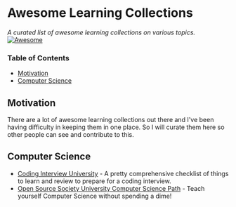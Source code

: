 # Awesome Learning Collections
*A curated list of awesome learning collections on various topics.* [![Awesome](https://awesome.re/badge.svg)](https://awesome.re)

### Table of Contents
* [Motivation](#motivation)
* [Computer Science](#computer-science)

## Motivation
There are a lot of awesome learning collections out there and I've been having difficulty in keeping them in one place. So I will curate them here so other people can see and contribute to this.

## Computer Science
* [Coding Interview University](https://github.com/jwasham/coding-interview-university) - A pretty comprehensive checklist of things to learn and review to prepare for a coding interview.
* [Open Source Society University Computer Science Path](https://github.com/ossu/computer-science) - Teach yourself Computer Science without spending a dime!
